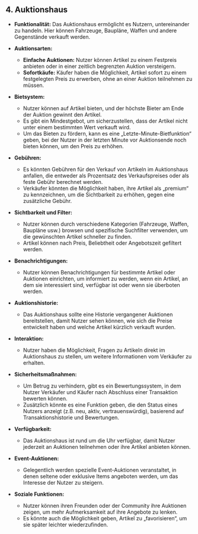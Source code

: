 ## 4. Auktionshaus

-   **Funktionalität:** Das Auktionshaus ermöglicht es Nutzern, untereinander zu handeln. Hier können Fahrzeuge, Baupläne, Waffen und andere Gegenstände verkauft werden.

-   **Auktionsarten:**

    -   **Einfache Auktionen:** Nutzer können Artikel zu einem Festpreis anbieten oder in einer zeitlich begrenzten Auktion versteigern.
    -   **Sofortkäufe:** Käufer haben die Möglichkeit, Artikel sofort zu einem festgelegten Preis zu erwerben, ohne an einer Auktion teilnehmen zu müssen.

-   **Bietsystem:**

    -   Nutzer können auf Artikel bieten, und der höchste Bieter am Ende der Auktion gewinnt den Artikel.
    -   Es gibt ein Mindestgebot, um sicherzustellen, dass der Artikel nicht unter einem bestimmten Wert verkauft wird.
    -   Um das Bieten zu fördern, kann es eine „Letzte-Minute-Bietfunktion“ geben, bei der Nutzer in der letzten Minute vor Auktionsende noch bieten können, um den Preis zu erhöhen.

-   **Gebühren:**

    -   Es könnten Gebühren für den Verkauf von Artikeln im Auktionshaus anfallen, die entweder als Prozentsatz des Verkaufspreises oder als feste Gebühr berechnet werden.
    -   Verkäufer könnten die Möglichkeit haben, ihre Artikel als „premium“ zu kennzeichnen, um die Sichtbarkeit zu erhöhen, gegen eine zusätzliche Gebühr.

-   **Sichtbarkeit und Filter:**

    -   Nutzer können durch verschiedene Kategorien (Fahrzeuge, Waffen, Baupläne usw.) browsen und spezifische Suchfilter verwenden, um die gewünschten Artikel schneller zu finden.
    -   Artikel können nach Preis, Beliebtheit oder Angebotszeit gefiltert werden.

-   **Benachrichtigungen:**

    -   Nutzer können Benachrichtigungen für bestimmte Artikel oder Auktionen einrichten, um informiert zu werden, wenn ein Artikel, an dem sie interessiert sind, verfügbar ist oder wenn sie überboten werden.

-   **Auktionshistorie:**

    -   Das Auktionshaus sollte eine Historie vergangener Auktionen bereitstellen, damit Nutzer sehen können, wie sich die Preise entwickelt haben und welche Artikel kürzlich verkauft wurden.

-   **Interaktion:**

    -   Nutzer haben die Möglichkeit, Fragen zu Artikeln direkt im Auktionshaus zu stellen, um weitere Informationen vom Verkäufer zu erhalten.

-   **Sicherheitsmaßnahmen:**

    -   Um Betrug zu verhindern, gibt es ein Bewertungssystem, in dem Nutzer Verkäufer und Käufer nach Abschluss einer Transaktion bewerten können.
    -   Zusätzlich könnte es eine Funktion geben, die den Status eines Nutzers anzeigt (z.B. neu, aktiv, vertrauenswürdig), basierend auf Transaktionshistorie und Bewertungen.

-   **Verfügbarkeit:**

    -   Das Auktionshaus ist rund um die Uhr verfügbar, damit Nutzer jederzeit an Auktionen teilnehmen oder ihre Artikel anbieten können.

-   **Event-Auktionen:**

    -   Gelegentlich werden spezielle Event-Auktionen veranstaltet, in denen seltene oder exklusive Items angeboten werden, um das Interesse der Nutzer zu steigern.

-   **Soziale Funktionen:**
    -   Nutzer können ihren Freunden oder der Community ihre Auktionen zeigen, um mehr Aufmerksamkeit auf ihre Angebote zu lenken.
    -   Es könnte auch die Möglichkeit geben, Artikel zu „favorisieren“, um sie später leichter wiederzufinden.
